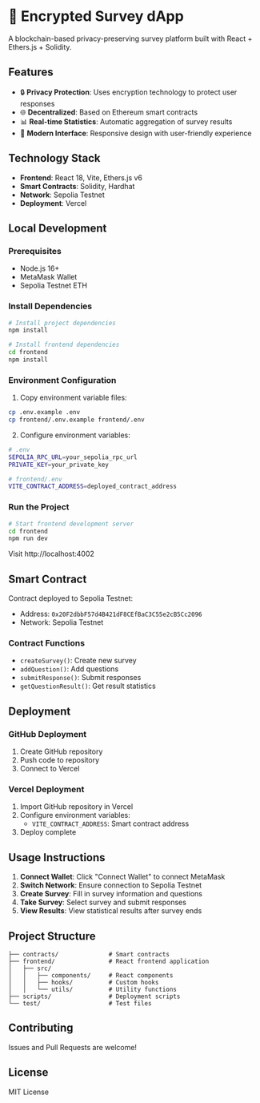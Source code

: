# 🔐 Encrypted Survey dApp

A blockchain-based privacy-preserving survey platform built with React + Ethers.js + Solidity.

## Features

- 🔒 **Privacy Protection**: Uses encryption technology to protect user responses
- 🌐 **Decentralized**: Based on Ethereum smart contracts
- 📊 **Real-time Statistics**: Automatic aggregation of survey results
- 🎨 **Modern Interface**: Responsive design with user-friendly experience

## Technology Stack

- **Frontend**: React 18, Vite, Ethers.js v6
- **Smart Contracts**: Solidity, Hardhat
- **Network**: Sepolia Testnet
- **Deployment**: Vercel

## Local Development

### Prerequisites

- Node.js 16+
- MetaMask Wallet
- Sepolia Testnet ETH

### Install Dependencies

```bash
# Install project dependencies
npm install

# Install frontend dependencies
cd frontend
npm install
```

### Environment Configuration

1. Copy environment variable files:
```bash
cp .env.example .env
cp frontend/.env.example frontend/.env
```

2. Configure environment variables:
```bash
# .env
SEPOLIA_RPC_URL=your_sepolia_rpc_url
PRIVATE_KEY=your_private_key

# frontend/.env
VITE_CONTRACT_ADDRESS=deployed_contract_address
```

### Run the Project

```bash
# Start frontend development server
cd frontend
npm run dev
```

Visit http://localhost:4002

## Smart Contract

Contract deployed to Sepolia Testnet:
- Address: `0x20F2dbbF57d4B421dF8CEfBaC3C55e2cB5Cc2096`
- Network: Sepolia Testnet

### Contract Functions

- `createSurvey()`: Create new survey
- `addQuestion()`: Add questions
- `submitResponse()`: Submit responses
- `getQuestionResult()`: Get result statistics

## Deployment

### GitHub Deployment

1. Create GitHub repository
2. Push code to repository
3. Connect to Vercel

### Vercel Deployment

1. Import GitHub repository in Vercel
2. Configure environment variables:
   - `VITE_CONTRACT_ADDRESS`: Smart contract address
3. Deploy complete

## Usage Instructions

1. **Connect Wallet**: Click "Connect Wallet" to connect MetaMask
2. **Switch Network**: Ensure connection to Sepolia Testnet
3. **Create Survey**: Fill in survey information and questions
4. **Take Survey**: Select survey and submit responses
5. **View Results**: View statistical results after survey ends

## Project Structure

```
├── contracts/              # Smart contracts
├── frontend/               # React frontend application
│   ├── src/
│   │   ├── components/     # React components
│   │   ├── hooks/          # Custom hooks
│   │   └── utils/          # Utility functions
├── scripts/                # Deployment scripts
└── test/                   # Test files
```

## Contributing

Issues and Pull Requests are welcome!

## License

MIT License
